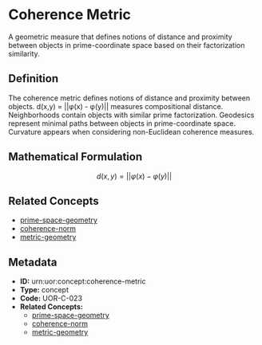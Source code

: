 # Coherence Metric

A geometric measure that defines notions of distance and proximity between objects in prime-coordinate space based on their factorization similarity.

## Definition

The coherence metric defines notions of distance and proximity between objects. d(x,y) = ||φ(x) - φ(y)|| measures compositional distance. Neighborhoods contain objects with similar prime factorization. Geodesics represent minimal paths between objects in prime-coordinate space. Curvature appears when considering non-Euclidean coherence measures.

## Mathematical Formulation

$$
d(x,y) = ||φ(x) - φ(y)||
$$

## Related Concepts

- [prime-space-geometry](./prime-space-geometry.md)
- [coherence-norm](./coherence-norm.md)
- [metric-geometry](./metric-geometry.md)

## Metadata

- **ID:** urn:uor:concept:coherence-metric
- **Type:** concept
- **Code:** UOR-C-023
- **Related Concepts:**
  - [prime-space-geometry](./prime-space-geometry.md)
  - [coherence-norm](./coherence-norm.md)
  - [metric-geometry](./metric-geometry.md)
